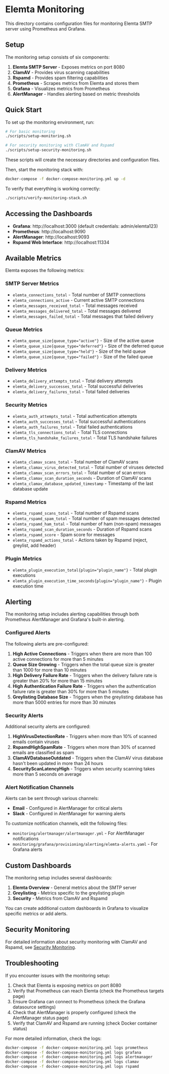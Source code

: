 # Elemta Monitoring

This directory contains configuration files for monitoring Elemta SMTP server using Prometheus and Grafana.

## Setup

The monitoring setup consists of six components:

1. **Elemta SMTP Server** - Exposes metrics on port 8080
2. **ClamAV** - Provides virus scanning capabilities
3. **Rspamd** - Provides spam filtering capabilities
4. **Prometheus** - Scrapes metrics from Elemta and stores them
5. **Grafana** - Visualizes metrics from Prometheus
6. **AlertManager** - Handles alerting based on metric thresholds

## Quick Start

To set up the monitoring environment, run:

```bash
# For basic monitoring
./scripts/setup-monitoring.sh

# For security monitoring with ClamAV and Rspamd
./scripts/setup-security-monitoring.sh
```

These scripts will create the necessary directories and configuration files.

Then, start the monitoring stack with:

```bash
docker-compose -f docker-compose-monitoring.yml up -d
```

To verify that everything is working correctly:

```bash
./scripts/verify-monitoring-stack.sh
```

## Accessing the Dashboards

- **Grafana**: http://localhost:3000 (default credentials: admin/elemta123)
- **Prometheus**: http://localhost:9090
- **AlertManager**: http://localhost:9093
- **Rspamd Web Interface**: http://localhost:11334

## Available Metrics

Elemta exposes the following metrics:

### SMTP Server Metrics
- `elemta_connections_total` - Total number of SMTP connections
- `elemta_connections_active` - Current active SMTP connections
- `elemta_messages_received_total` - Total messages received
- `elemta_messages_delivered_total` - Total messages delivered
- `elemta_messages_failed_total` - Total messages that failed delivery

### Queue Metrics
- `elemta_queue_size{queue_type="active"}` - Size of the active queue
- `elemta_queue_size{queue_type="deferred"}` - Size of the deferred queue
- `elemta_queue_size{queue_type="held"}` - Size of the held queue
- `elemta_queue_size{queue_type="failed"}` - Size of the failed queue

### Delivery Metrics
- `elemta_delivery_attempts_total` - Total delivery attempts
- `elemta_delivery_successes_total` - Total successful deliveries
- `elemta_delivery_failures_total` - Total failed deliveries

### Security Metrics
- `elemta_auth_attempts_total` - Total authentication attempts
- `elemta_auth_successes_total` - Total successful authentications
- `elemta_auth_failures_total` - Total failed authentications
- `elemta_tls_connections_total` - Total TLS connections
- `elemta_tls_handshake_failures_total` - Total TLS handshake failures

### ClamAV Metrics
- `elemta_clamav_scans_total` - Total number of ClamAV scans
- `elemta_clamav_virus_detected_total` - Total number of viruses detected
- `elemta_clamav_scan_errors_total` - Total number of scan errors
- `elemta_clamav_scan_duration_seconds` - Duration of ClamAV scans
- `elemta_clamav_database_updated_timestamp` - Timestamp of the last database update

### Rspamd Metrics
- `elemta_rspamd_scans_total` - Total number of Rspamd scans
- `elemta_rspamd_spam_total` - Total number of spam messages detected
- `elemta_rspamd_ham_total` - Total number of ham (non-spam) messages
- `elemta_rspamd_scan_duration_seconds` - Duration of Rspamd scans
- `elemta_rspamd_score` - Spam score for messages
- `elemta_rspamd_actions_total` - Actions taken by Rspamd (reject, greylist, add header)

### Plugin Metrics
- `elemta_plugin_execution_total{plugin="plugin_name"}` - Total plugin executions
- `elemta_plugin_execution_time_seconds{plugin="plugin_name"}` - Plugin execution time

## Alerting

The monitoring setup includes alerting capabilities through both Prometheus AlertManager and Grafana's built-in alerting.

### Configured Alerts

The following alerts are pre-configured:

1. **High Active Connections** - Triggers when there are more than 100 active connections for more than 5 minutes
2. **Queue Size Growing** - Triggers when the total queue size is greater than 1000 for more than 10 minutes
3. **High Delivery Failure Rate** - Triggers when the delivery failure rate is greater than 20% for more than 15 minutes
4. **High Authentication Failure Rate** - Triggers when the authentication failure rate is greater than 30% for more than 5 minutes
5. **Greylisting Database Size** - Triggers when the greylisting database has more than 5000 entries for more than 30 minutes

### Security Alerts

Additional security alerts are configured:

1. **HighVirusDetectionRate** - Triggers when more than 10% of scanned emails contain viruses
2. **RspamdHighSpamRate** - Triggers when more than 30% of scanned emails are classified as spam
3. **ClamAVDatabaseOutdated** - Triggers when the ClamAV virus database hasn't been updated in more than 24 hours
4. **SecurityScanLatencyHigh** - Triggers when security scanning takes more than 5 seconds on average

### Alert Notification Channels

Alerts can be sent through various channels:

- **Email** - Configured in AlertManager for critical alerts
- **Slack** - Configured in AlertManager for warning alerts

To customize notification channels, edit the following files:

- `monitoring/alertmanager/alertmanager.yml` - For AlertManager notifications
- `monitoring/grafana/provisioning/alerting/elemta-alerts.yaml` - For Grafana alerts

## Custom Dashboards

The monitoring setup includes several dashboards:

1. **Elemta Overview** - General metrics about the SMTP server
2. **Greylisting** - Metrics specific to the greylisting plugin
3. **Security** - Metrics from ClamAV and Rspamd

You can create additional custom dashboards in Grafana to visualize specific metrics or add alerts.

## Security Monitoring

For detailed information about security monitoring with ClamAV and Rspamd, see [Security Monitoring](security-monitoring.md).

## Troubleshooting

If you encounter issues with the monitoring setup:

1. Check that Elemta is exposing metrics on port 8080
2. Verify that Prometheus can reach Elemta (check the Prometheus targets page)
3. Ensure Grafana can connect to Prometheus (check the Grafana datasource settings)
4. Check that AlertManager is properly configured (check the AlertManager status page)
5. Verify that ClamAV and Rspamd are running (check Docker container status)

For more detailed information, check the logs:

```bash
docker-compose -f docker-compose-monitoring.yml logs prometheus
docker-compose -f docker-compose-monitoring.yml logs grafana
docker-compose -f docker-compose-monitoring.yml logs alertmanager
docker-compose -f docker-compose-monitoring.yml logs clamav
docker-compose -f docker-compose-monitoring.yml logs rspamd
``` 
